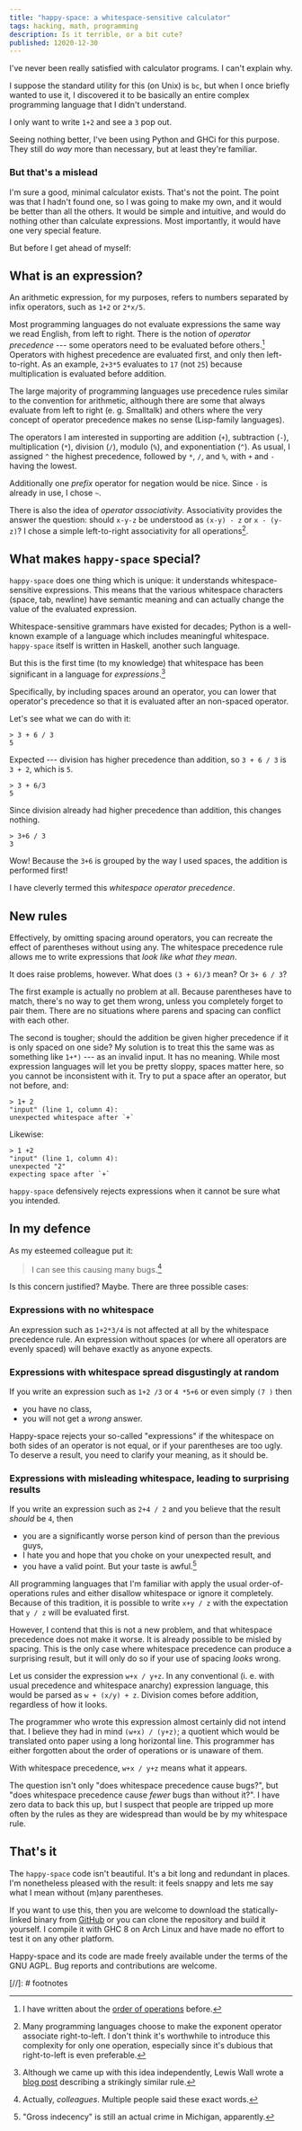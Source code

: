 ```yaml
---
title: "happy-space: a whitespace-sensitive calculator"
tags: hacking, math, programming
description: Is it terrible, or a bit cute?
published: 12020-12-30
---
```


I've never been really satisfied with calculator programs. I can't explain why.

I suppose the standard utility for this (on Unix) is `bc`, but when I once briefly wanted to use it, I discovered it to be basically an entire complex programming language that I didn't understand. 

I only want to write `1+2` and see a `3` pop out.

Seeing nothing better, I've been using Python and GHCi for this purpose. They still do *way* more than necessary, but at least they're familiar.

### But that's a mislead 

I'm sure a good, minimal calculator exists. That's not the point. The point was that I hadn't found one, so I was going to make my own, and it would be better than all the others. It would be simple and intuitive, and would do nothing other than calculate expressions. Most importantly, it would have one very special feature. 

But before I get ahead of myself:

## What is an expression?

An arithmetic expression, for my purposes, refers to numbers separated by infix operators, such as `1+2` or `2*x/5`. 

Most programming languages do not evaluate expressions the same way we read English, from left to right. There is the notion of *operator precedence* --- some operators need to be evaluated before others.[^before] Operators with highest precedence are evaluated first, and only then left-to-right. As an example, `2+3*5` evaluates to `17` (not `25`) because multiplication is evaluated before addition. 

The large majority of programming languages use precedence rules similar to the convention for arithmetic, although there are some that always evaluate from left to right (e. g. Smalltalk) and others where the very concept of operator precedence makes no sense (Lisp-family languages).

The operators I am interested in supporting are addition (`+`), subtraction (`-`), multiplication (`*`), division (`/`), modulo (`%`), and exponentiation (`^`). As usual, I assigned `^` the highest precedence, followed by `*`, `/`, and `%`, with `+` and `-` having the lowest.

Additionally one *prefix* operator for negation would be nice. Since `-` is already in use, I chose `~`. 

There is also the idea of *operator associativity*. Associativity provides the answer the question: should `x-y-z` be understood as `(x-y) - z` or `x - (y-z)`? I chose a simple left-to-right associativity for all operations[^power].

## What makes `happy-space` special?

`happy-space` does one thing which is unique: it understands whitespace-sensitive expressions. This means that the various whitespace characters (space, tab, newline) have semantic meaning and can actually change the value of the evaluated expression.

Whitespace-sensitive grammars have existed for decades; Python is a well-known example of a language which includes meaningful whitespace. `happy-space` itself is written in Haskell, another such language.

But this is the first time (to my knowledge) that whitespace has been significant in a language for *expressions*.[^wall]

Specifically, by including spaces around an operator, you can lower that operator's precedence so that it is evaluated after an non-spaced operator.

Let's see what we can do with it:

```
> 3 + 6 / 3
5
```

Expected --- division has higher precedence than addition, so `3 + 6 / 3` is `3 + 2`, which is `5`.

```
> 3 + 6/3
5
```

Since division already had higher precedence than addition, this changes nothing.

```
> 3+6 / 3
3
```

Wow! Because the `3+6` is grouped by the way I used spaces, the addition is performed first!

I have cleverly termed this *whitespace operator precedence*.

## New rules

Effectively, by omitting spacing around operators, you can recreate the effect of parentheses without using any. The whitespace precedence rule allows me to write expressions that *look like what they mean*.

It does raise problems, however. What does `(3 + 6)/3` mean? Or `3+ 6 / 3`?

The first example is actually no problem at all. Because parentheses have to match, there's no way to get them wrong, unless you completely forget to pair them. There are no situations where parens and spacing can conflict with each other.

The second is tougher; should the addition be given higher precedence if it is only spaced on one side? My solution is to treat this the same was as something like `1+*)` --- as an invalid input. It has no meaning. While most expression languages will let you be pretty sloppy, spaces matter here, so you cannot be inconsistent with it. Try to put a space after an operator, but not before, and:

```
> 1+ 2
"input" (line 1, column 4):
unexpected whitespace after `+`
```

Likewise:

```
> 1 +2
"input" (line 1, column 4):
unexpected "2"
expecting space after `+`
```

`happy-space` defensively rejects expressions when it cannot be sure what you intended.

## In my defence

As my esteemed colleague put it:

> I can see this causing many bugs.[^who]

Is this concern justified? Maybe. There are three possible cases:

### Expressions with no whitespace

An expression such as `1+2*3/4` is not affected at all by the whitespace precedence rule. An expression without spaces (or where all operators are evenly spaced) will behave exactly as anyone expects.

### Expressions with whitespace spread disgustingly at random

If you write an expression such as `1+2 /3` or `4 *5+6` or even simply `(7 )` then

* you have no class,
* you will not get a *wrong* answer.

Happy-space rejects your so-called "expressions" if the whitespace on both sides of an operator is not equal, or if your parentheses are too ugly. To deserve a result, you need to clarify your meaning, as it should be.

### Expressions with misleading whitespace, leading to surprising results

If you write an expression such as `2+4 / 2` and you believe that the result *should* be `4`, then

* you are a significantly worse person kind of person than the previous guys,
* I hate you and hope that you choke on your unexpected result, and
* you have a valid point. But your taste is awful.[^michigan]

All programming languages that I'm familiar with apply the usual order-of-operations rules and either disallow whitespace or ignore it completely. Because of this tradition, it is possible to write `x+y / z` with the expectation that `y / z` will be evaluated first.

However, I contend that this is not a new problem, and that whitespace precedence does not make it worse. It is already possible to be misled by spacing. This is the only case where whitespace precedence can produce a surprising result, but it will only do so if your use of spacing *looks* wrong.

Let us consider the expression `w+x / y+z`. In any conventional (i. e. with usual precedence and whitespace anarchy) expression language, this would be parsed as `w + (x/y) + z`. Division comes before addition, regardless of how it looks.

The programmer who wrote this expression almost certainly did not intend that. I believe they had in mind `(w+x) / (y+z)`; a quotient which would be translated onto paper using a long horizontal line. This programmer has either forgotten about the order of operations or is unaware of them.

With whitespace precedence, `w+x / y+z` means what it appears.

The question isn't only "does whitespace precedence cause bugs?", but "does whitespace precedence cause *fewer* bugs than without it?". I have zero data to back this up, but I suspect that people are tripped up more often by the rules as they are widespread than would be by my whitespace rule.

## That's it

The `happy-space` code isn't beautiful. It's a bit long and redundant in places. I'm nonetheless pleased with the result: it feels snappy and lets me say what I mean without (m)any parentheses.

If you want to use this, then you are welcome to download the statically-linked binary from [GitHub](https://github.com/ninedotnine/happy-space/releases) or you can clone the repository and build it yourself. I compile it with GHC 8 on Arch Linux and have made no effort to test it on any other platform.

Happy-space and its code are made freely available under the terms of the GNU AGPL. Bug reports and contributions are welcome.

[//]: # footnotes

[^before]: I have written about the [order of operations](/blog/order-of-operations/) before.

[^power]: Many programming languages choose to make the exponent operator associate right-to-left. I don't think it's worthwhile to introduce this complexity for only one operation, especially since it's dubious that right-to-left is even preferable.

[^wall]: Although we came up with this idea independently, Lewis Wall wrote a [blog post](http://wall.org/~lewis/2013/10/25/whitespace-precedence.html) describing a strikingly similar rule.

[^who]: Actually, *colleagues*. Multiple people said these exact words.

[^michigan]: "Gross indecency" is still an actual crime in Michigan, apparently.

